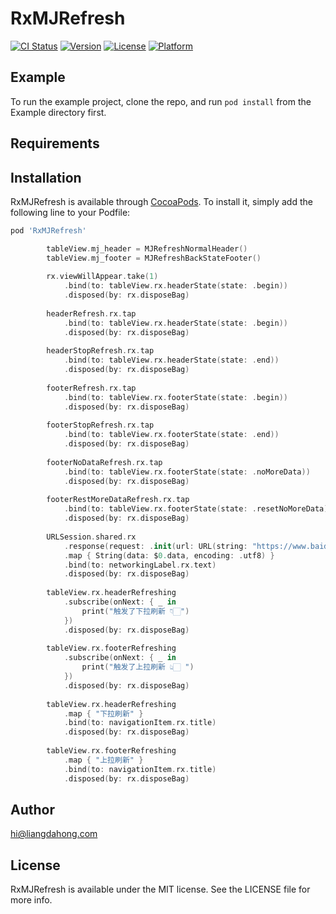 # RxMJRefresh

[![CI Status](https://img.shields.io/travis/hi@liangdahong.com/RxMJRefresh.svg?style=flat)](https://travis-ci.org/hi@liangdahong.com/RxMJRefresh)
[![Version](https://img.shields.io/cocoapods/v/RxMJRefresh.svg?style=flat)](https://cocoapods.org/pods/RxMJRefresh)
[![License](https://img.shields.io/cocoapods/l/RxMJRefresh.svg?style=flat)](https://cocoapods.org/pods/RxMJRefresh)
[![Platform](https://img.shields.io/cocoapods/p/RxMJRefresh.svg?style=flat)](https://cocoapods.org/pods/RxMJRefresh)

## Example

To run the example project, clone the repo, and run `pod install` from the Example directory first.

## Requirements

## Installation

RxMJRefresh is available through [CocoaPods](https://cocoapods.org). To install
it, simply add the following line to your Podfile:

```ruby
pod 'RxMJRefresh'
```

```swift
        tableView.mj_header = MJRefreshNormalHeader()
        tableView.mj_footer = MJRefreshBackStateFooter()
        
        rx.viewWillAppear.take(1)
            .bind(to: tableView.rx.headerState(state: .begin))
            .disposed(by: rx.disposeBag)
        
        headerRefresh.rx.tap
            .bind(to: tableView.rx.headerState(state: .begin))
            .disposed(by: rx.disposeBag)
        
        headerStopRefresh.rx.tap
            .bind(to: tableView.rx.headerState(state: .end))
            .disposed(by: rx.disposeBag)
        
        footerRefresh.rx.tap
            .bind(to: tableView.rx.footerState(state: .begin))
            .disposed(by: rx.disposeBag)
        
        footerStopRefresh.rx.tap
            .bind(to: tableView.rx.footerState(state: .end))
            .disposed(by: rx.disposeBag)
        
        footerNoDataRefresh.rx.tap
            .bind(to: tableView.rx.footerState(state: .noMoreData))
            .disposed(by: rx.disposeBag)
        
        footerRestMoreDataRefresh.rx.tap
            .bind(to: tableView.rx.footerState(state: .resetNoMoreData))
            .disposed(by: rx.disposeBag)
        
        URLSession.shared.rx
            .response(request: .init(url: URL(string: "https://www.baidu.com/")!))
            .map { String(data: $0.data, encoding: .utf8) }
            .bind(to: networkingLabel.rx.text)
            .disposed(by: rx.disposeBag)
        
        tableView.rx.headerRefreshing
            .subscribe(onNext: { _ in
                print("触发了下拉刷新 👇🏻")
            })
            .disposed(by: rx.disposeBag)
        
        tableView.rx.footerRefreshing
            .subscribe(onNext: { _ in
                print("触发了上拉刷新 👆🏻 ")
            })
            .disposed(by: rx.disposeBag)
        
        tableView.rx.headerRefreshing
            .map { "下拉刷新" }
            .bind(to: navigationItem.rx.title)
            .disposed(by: rx.disposeBag)
        
        tableView.rx.footerRefreshing
            .map { "上拉刷新" }
            .bind(to: navigationItem.rx.title)
            .disposed(by: rx.disposeBag)
```

## Author

hi@liangdahong.com

## License

RxMJRefresh is available under the MIT license. See the LICENSE file for more info.
